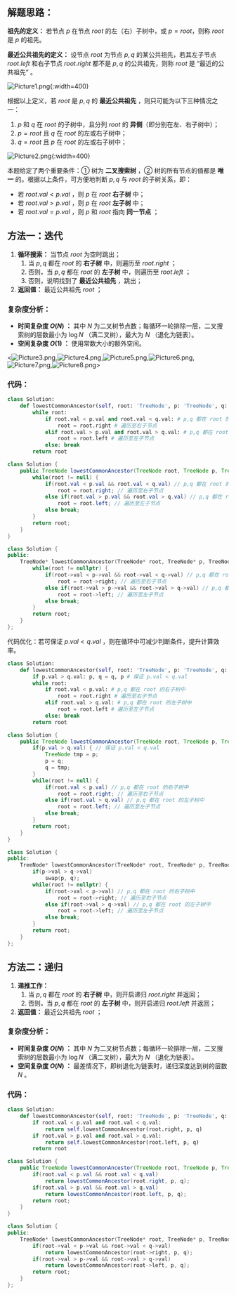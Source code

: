 ## 解题思路：

**祖先的定义：** 若节点 $p$ 在节点 $root$ 的左（右）子树中，或 $p = root$，则称 $root$ 是 $p$ 的祖先。

**最近公共祖先的定义：** 设节点 $root$ 为节点 $p,q$ 的某公共祖先，若其左子节点 $root.left$ 和右子节点 $root.right$ 都不是 $p,q$ 的公共祖先，则称 $root$ 是 “最近的公共祖先” 。

![Picture1.png](https://pic.leetcode-cn.com/1599885085-LbAmPd-Picture1.png){:width=400}

根据以上定义，若 $root$ 是 $p,q$ 的 **最近公共祖先** ，则只可能为以下三种情况之一：

1. $p$ 和 $q$ 在 $root$ 的子树中，且分列 $root$ 的 **异侧**（即分别在左、右子树中）；
2. $p = root$ 且 $q$ 在 $root$ 的左或右子树中；  
3. $q = root$ 且 $p$ 在 $root$ 的左或右子树中；  

![Picture2.png](https://pic.leetcode-cn.com/1599885085-mTpblH-Picture2.png){:width=400}

本题给定了两个重要条件：① 树为 **二叉搜索树** ，② 树的所有节点的值都是 **唯一** 的。根据以上条件，可方便地判断 $p,q$ 与 $root$ 的子树关系，即：

- 若 $root.val < p.val$ ，则 $p$ 在 $root$ **右子树** 中；
- 若 $root.val > p.val$ ，则 $p$ 在 $root$ **左子树** 中；
- 若 $root.val = p.val$ ，则 $p$ 和 $root$ 指向 **同一节点** ；

## 方法一：迭代

1. **循环搜索：** 当节点 $root$ 为空时跳出；
   1. 当 $p, q$ 都在 $root$ 的 **右子树** 中，则遍历至 $root.right$ ；
   2. 否则，当 $p, q$ 都在 $root$ 的 **左子树** 中，则遍历至 $root.left$ ；
   3. 否则，说明找到了 **最近公共祖先** ，跳出；
2. **返回值：** 最近公共祖先 $root$ ；

### 复杂度分析：

- **时间复杂度 $O(N)$ ：** 其中 $N$ 为二叉树节点数；每循环一轮排除一层，二叉搜索树的层数最小为 $\log N$ （满二叉树），最大为 $N$ （退化为链表）。
- **空间复杂度 $O(1)$ ：** 使用常数大小的额外空间。

<![Picture3.png](https://pic.leetcode-cn.com/1599885085-wQjbOW-Picture3.png),![Picture4.png](https://pic.leetcode-cn.com/1599885085-PcCSVt-Picture4.png),![Picture5.png](https://pic.leetcode-cn.com/1599885085-LOYAWE-Picture5.png),![Picture6.png](https://pic.leetcode-cn.com/1599885085-fRXXTn-Picture6.png),![Picture7.png](https://pic.leetcode-cn.com/1599885085-cdcSND-Picture7.png),![Picture8.png](https://pic.leetcode-cn.com/1599885085-AgCLYq-Picture8.png)>

### 代码：

```Python []
class Solution:
    def lowestCommonAncestor(self, root: 'TreeNode', p: 'TreeNode', q: 'TreeNode') -> 'TreeNode':
        while root:
            if root.val < p.val and root.val < q.val: # p,q 都在 root 的右子树中
                root = root.right # 遍历至右子节点
            elif root.val > p.val and root.val > q.val: # p,q 都在 root 的左子树中
                root = root.left # 遍历至左子节点
            else: break
        return root
```

```Java []
class Solution {
    public TreeNode lowestCommonAncestor(TreeNode root, TreeNode p, TreeNode q) {
        while(root != null) {
            if(root.val < p.val && root.val < q.val) // p,q 都在 root 的右子树中
                root = root.right; // 遍历至右子节点
            else if(root.val > p.val && root.val > q.val) // p,q 都在 root 的左子树中
                root = root.left; // 遍历至左子节点
            else break;
        }
        return root;
    }
}
```

```C++ []
class Solution {
public:
    TreeNode* lowestCommonAncestor(TreeNode* root, TreeNode* p, TreeNode* q) {
        while(root != nullptr) {
            if(root->val < p->val && root->val < q->val) // p,q 都在 root 的右子树中
                root = root->right; // 遍历至右子节点
            else if(root->val > p->val && root->val > q->val) // p,q 都在 root 的左子树中
                root = root->left; // 遍历至左子节点
            else break;
        }
        return root;
    }
};
```

代码优化：若可保证 $p.val < q.val$ ，则在循环中可减少判断条件，提升计算效率。

```Python []
class Solution:
    def lowestCommonAncestor(self, root: 'TreeNode', p: 'TreeNode', q: 'TreeNode') -> 'TreeNode':
        if p.val > q.val: p, q = q, p # 保证 p.val < q.val
        while root:
            if root.val < p.val: # p,q 都在 root 的右子树中
                root = root.right # 遍历至右子节点
            elif root.val > q.val: # p,q 都在 root 的左子树中
                root = root.left # 遍历至左子节点
            else: break
        return root
```

```Java []
class Solution {
    public TreeNode lowestCommonAncestor(TreeNode root, TreeNode p, TreeNode q) {
        if(p.val > q.val) { // 保证 p.val < q.val
            TreeNode tmp = p;
            p = q;
            q = tmp;
        }
        while(root != null) {
            if(root.val < p.val) // p,q 都在 root 的右子树中
                root = root.right; // 遍历至右子节点
            else if(root.val > q.val) // p,q 都在 root 的左子树中
                root = root.left; // 遍历至左子节点
            else break;
        }
        return root;
    }
}
```

```C++ []
class Solution {
public:
    TreeNode* lowestCommonAncestor(TreeNode* root, TreeNode* p, TreeNode* q) {
        if(p->val > q->val)
            swap(p, q);
        while(root != nullptr) {
            if(root->val < p->val) // p,q 都在 root 的右子树中
                root = root->right; // 遍历至右子节点
            else if(root->val > q->val) // p,q 都在 root 的左子树中
                root = root->left; // 遍历至左子节点
            else break;
        }
        return root;
    }
};
```

## 方法二：递归

1. **递推工作：**
   1. 当 $p, q$ 都在 $root$ 的 **右子树** 中，则开启递归 $root.right$ 并返回；
   2. 否则，当 $p, q$ 都在 $root$ 的 **左子树** 中，则开启递归 $root.left$ 并返回；
2. **返回值：** 最近公共祖先 $root$ ；

### 复杂度分析：

- **时间复杂度 $O(N)$ ：** 其中 $N$ 为二叉树节点数；每循环一轮排除一层，二叉搜索树的层数最小为 $\log N$ （满二叉树），最大为 $N$ （退化为链表）。
- **空间复杂度 $O(N)$ ：** 最差情况下，即树退化为链表时，递归深度达到树的层数 $N$ 。

### 代码：

```Python []
class Solution:
    def lowestCommonAncestor(self, root: 'TreeNode', p: 'TreeNode', q: 'TreeNode') -> 'TreeNode':
        if root.val < p.val and root.val < q.val:
            return self.lowestCommonAncestor(root.right, p, q)
        if root.val > p.val and root.val > q.val:
            return self.lowestCommonAncestor(root.left, p, q)
        return root
```

```Java []
class Solution {
    public TreeNode lowestCommonAncestor(TreeNode root, TreeNode p, TreeNode q) {
        if(root.val < p.val && root.val < q.val)
            return lowestCommonAncestor(root.right, p, q);
        if(root.val > p.val && root.val > q.val)
            return lowestCommonAncestor(root.left, p, q);
        return root;
    }
}
```

```C++ []
class Solution {
public:
    TreeNode* lowestCommonAncestor(TreeNode* root, TreeNode* p, TreeNode* q) {
        if(root->val < p->val && root->val < q->val)
            return lowestCommonAncestor(root->right, p, q);
        if(root->val > p->val && root->val > q->val)
            return lowestCommonAncestor(root->left, p, q);
        return root;
    }
};
```
